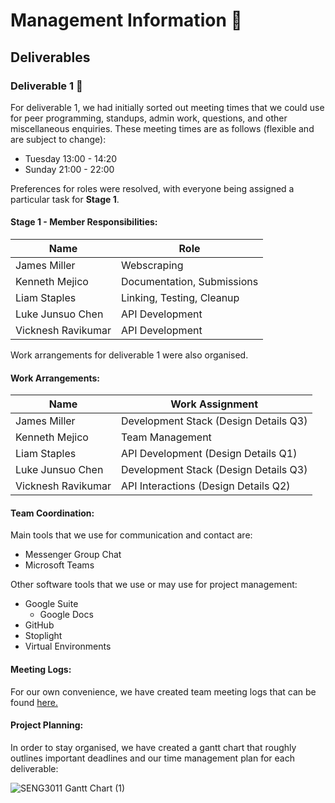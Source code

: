 # Management Information 🍔
## Deliverables 
### Deliverable 1 🍟
For deliverable 1, we had initially sorted out meeting times that we could use for peer programming, standups, admin work, questions, and other miscellaneous enquiries. These meeting times are as follows (flexible and are subject to change):
* Tuesday 13:00 - 14:20
* Sunday 21:00 - 22:00

Preferences for roles were resolved, with everyone being assigned a particular task for **Stage 1**.
#### Stage 1 - Member Responsibilities:
| Name               | Role                       |
| ------------------ |----------------------------|
| James Miller       | Webscraping                |
| Kenneth Mejico     | Documentation, Submissions |
| Liam Staples       | Linking, Testing, Cleanup  |
| Luke Junsuo Chen   | API Development            |
| Vicknesh Ravikumar | API Development            |

Work arrangements for deliverable 1 were also organised.
#### Work Arrangements:
| Name               | Work Assignment                       |
| ------------------ |---------------------------------------|
| James Miller       | Development Stack (Design Details Q3) |
| Kenneth Mejico     | Team Management                       |
| Liam Staples       | API Development (Design Details Q1)   |
| Luke Junsuo Chen   | Development Stack (Design Details Q3) |
| Vicknesh Ravikumar | API Interactions (Design Details Q2)  |

#### Team Coordination:
Main tools that we use for communication and contact are:
* Messenger Group Chat
* Microsoft Teams

Other software tools that we use or may use for project management:
* Google Suite
  * Google Docs
* GitHub
* Stoplight
* Virtual Environments

#### Meeting Logs:
For our own convenience, we have created team meeting logs that can be found [here.](https://github.com/KennethMejico/SENG3011_McNuggets/blob/main/Reports/Meeting%20Logs.md)

#### Project Planning:
In order to stay organised, we have created a gantt chart that roughly outlines important deadlines and our time management plan for each deliverable:

![SENG3011 Gantt Chart (1)](https://user-images.githubusercontent.com/53299898/109443085-c7714a00-7a8d-11eb-8ce7-05bab485e1a7.png)
